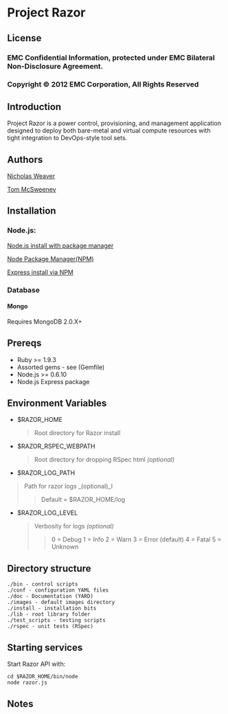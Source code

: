 # Project Razor

## License
### EMC Confidential Information, protected under EMC Bilateral Non-Disclosure Agreement.
### Copyright © 2012 EMC Corporation, All Rights Reserved

## Introduction

Project Razor is a power control, provisioning, and management application designed
to deploy both bare-metal and virtual compute resources with tight integration to
DevOps-style tool sets.

## Authors

[Nicholas Weaver](https://github.com/lynxbat)

[Tom McSweeney](https://github.com/tjmcs)

## Installation

### Node.js:
[Node.js install with package manager](https://github.com/joyent/node/wiki/Installing-Node.js-via-package-manager)

[Node Package Manager(NPM)](http://npmjs.org/)

[Express install via NPM](http://expressjs.com/guide.html)

### Database

#### Mongo

Requires MongoDB 2.0.X+

## Prereqs

* Ruby >= 1.9.3
* Assorted gems - see (Gemfile)
* Node.js >= 0.6.10
* Node.js Express package
 

## Environment Variables
* $RAZOR_HOME
    >Root directory for Razor install

* $RAZOR_RSPEC_WEBPATH
    >Root directory for dropping RSpec html _(optional)_

* $RAZOR_LOG_PATH
>Path for razor logs _(optional)_l
>>Default = $RAZOR_HOME/log

* $RAZOR_LOG_LEVEL
    > Verbosity for logs _(optional)_
    >> 0 = Debug
    >> 1 = Info
    >> 2 = Warn
    >> 3 = Error (default)
    >> 4 = Fatal
    >> 5 = Unknown


## Directory structure
    ./bin - control scripts
    ./conf - configuration YAML files
    ./doc - Documentation (YARD)
    ./images - default images directory
    ./install - installation bits
    ./lib - root library folder
    ./test_scripts - testing scripts
    ./rspec - unit tests (RSpec)

## Starting services

Start Razor API with:

    cd $RAZOR_HOME/bin/node
    node razor.js


## Notes

